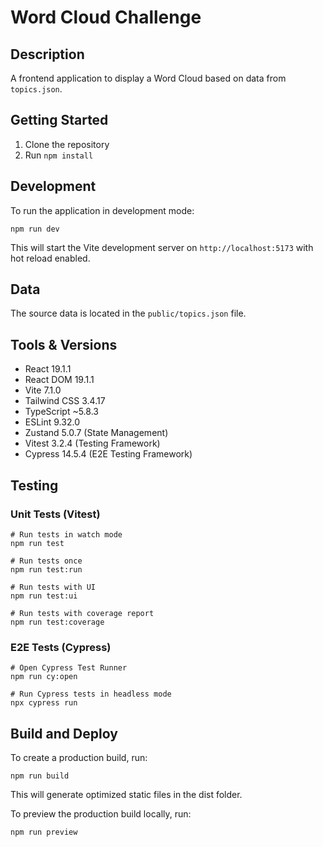 # Word Cloud Challenge

## Description

A frontend application to display a Word Cloud based on data from `topics.json`.

## Getting Started

1.  Clone the repository
2.  Run `npm install`

## Development

To run the application in development mode:

```
npm run dev
```

This will start the Vite development server on `http://localhost:5173` with hot reload enabled.

## Data

The source data is located in the `public/topics.json` file.

## Tools & Versions

- React 19.1.1
- React DOM 19.1.1
- Vite 7.1.0
- Tailwind CSS 3.4.17
- TypeScript ~5.8.3
- ESLint 9.32.0
- Zustand 5.0.7 (State Management)
- Vitest 3.2.4 (Testing Framework)
- Cypress 14.5.4 (E2E Testing Framework)

## Testing

### Unit Tests (Vitest)

```
# Run tests in watch mode
npm run test

# Run tests once
npm run test:run

# Run tests with UI
npm run test:ui

# Run tests with coverage report
npm run test:coverage
```

### E2E Tests (Cypress)

```
# Open Cypress Test Runner
npm run cy:open

# Run Cypress tests in headless mode
npx cypress run
```

## Build and Deploy

To create a production build, run:

```
npm run build
```

This will generate optimized static files in the dist folder.

To preview the production build locally, run:

```
npm run preview
```
